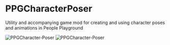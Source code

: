 # PPGCharacterPoser
Utility and accompanying game mod for creating and using character poses and animations in People Playground

<img src="https://i.ibb.co/6tyFSy0/PPGCharacter-Poser.png" alt="PPGCharacter-Poser" border="0">
<img src="https://i.ibb.co/3FTcbTm/PPGCharacter-Poser.png" alt="PPGCharacter-Poser" border="0" />
